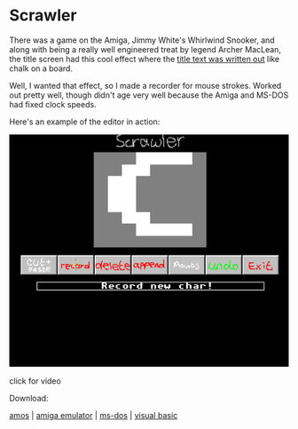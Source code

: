 # Scrawler

There was a game on the Amiga, Jimmy White's Whirlwind Snooker, and along with
being a really well engineered treat by legend Archer MacLean, the title screen
had this cool effect where the
[title text was written out](https://youtu.be/5Pr3IsnqxGs) like chalk on a
board.

Well, I wanted that effect, so I made a recorder for mouse strokes. Worked out
pretty well, though didn't age very well because the Amiga and MS-DOS had fixed
clock speeds.

Here's an example of the editor in action:

[![screenshot](scrawleramiga.gif)](https://youtu.be/odf8lauHm-4)

click for video

Download:

[amos](scrawler_amos_src.zip) |
[amiga emulator](scrawler_runpack.zip) |
[ms-dos](scrawler_dos.zip) |
[visual basic](scrawler_vb.zip)


